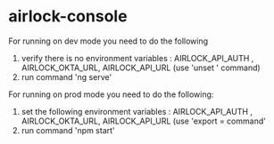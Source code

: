 # airlock-console
For running on dev mode you need to do the following
1. verify there is no environment variables : AIRLOCK_API_AUTH , AIRLOCK_OKTA_URL, AIRLOCK_API_URL (use 'unset <variable>' command)
2. run command 'ng serve'
  
For running on prod mode you need to do the following:
1. set the following environment variables : AIRLOCK_API_AUTH , AIRLOCK_OKTA_URL, AIRLOCK_API_URL (use 'export <variable> = <value> command'
2. run command 'npm start'

